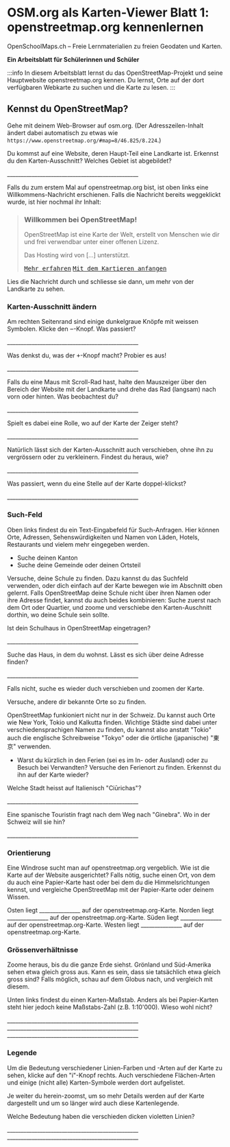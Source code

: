 OSM.org als Karten-Viewer
Blatt 1: openstreetmap.org kennenlernen
===
OpenSchoolMaps.ch &ndash; Freie Lernmaterialien zu freien Geodaten und Karten.

**Ein Arbeitsblatt für Schülerinnen und Schüler**

:::info
In diesem Arbeitsblatt lernst du das OpenStreetMap-Projekt und seine Hauptwebsite openstreetmap.org kennen. Du lernst, Orte auf der dort verfügbaren Webkarte zu suchen und die Karte zu lesen.
:::

<!--
Relevante sCHoolmaps-Materialien:
https://www.schoolmaps.ch/wp-content/uploads/2015/11/Arbeit_Swisstopo.pdf

https://www.schoolmaps.ch/2017/06/02/kartenlesen-leicht-gemacht-swisstopo-unterrichtseinheiten-zum-kartenlesen-zyklus-2-von-kiknet/ > https://www.kiknet-swisstopo.org/deutsch/karten-lesen/zyklus-2/ u.A. https://www.kiknet-swisstopo.org/app/download/10636227895/07+geo.admin.ch.pdf?t=1522852539
-->

## Kennst du OpenStreetMap?

Gehe mit deinem Web-Browser auf osm.org. (Der Adresszeilen-Inhalt ändert dabei automatisch zu etwas wie `https://www.openstreetmap.org/#map=8/46.825/8.224`.)

Du kommst auf eine Website, deren Haupt-Teil eine Landkarte ist. Erkennst du den Karten-Ausschnitt? Welches Gebiet ist abgebildet?

<!--
Falls man schon einemal mit diesem Computer und Browser auf openstreetmap.org war,
sieht man den Karten-Ausschnitt, den man zuletzt auf der Website angezeigt hatte.

Falls man zum ersten Mal auf openstreetmap.org ist und aus der Schweiz darauf zugreift,
sieht man einen Ausschnitt, der gerade die ganze Schweiz zeigt.
-->

\________________________________________________

Falls du zum erstem Mal auf openstreetmap.org bist, ist oben links eine Willkommens-Nachricht erschienen. Falls die Nachricht bereits weggeklickt wurde, ist hier nochmal ihr Inhalt:

> ### Willkommen bei OpenStreetMap!
> OpenStreetMap ist eine Karte der Welt, erstellt von Menschen wie dir und frei verwendbar unter einer offenen Lizenz.
>
> Das Hosting wird von [...] unterstützt.
>
> [<kbd>Mehr erfahren</kbd>](https://www.openstreetmap.org/about) [<kbd>Mit dem Kartieren anfangen</kbd>](https://www.openstreetmap.org/user/new)

Lies die Nachricht durch und schliesse sie dann, um mehr von der Landkarte zu sehen.

### Karten-Ausschnitt ändern

Am rechten Seitenrand sind einige dunkelgraue Knöpfe mit weissen Symbolen. Klicke den <kbd>&minus;</kbd>-Knopf. Was passiert?

<!--
Zoomt "heraus":
Es wird ein grösserer Ausschnitt der Welt angezeigt,
wodurch die einzelnen Objekte (Häuser, Seen, Kantone, ...)
kleiner dargestellt werden. Beschriftungen und Kartensymbole
bleiben jedoch ungefähr gleich gross.

(Je weiter man heraus-zoomt um so mehr Details und
Beschriftungen werden weggelassen.)

(Falls man bereits ganz rausgezoomt ist
(Zoomlevel `0`, bei dem die Erde je nach Fensterbreite
bereits mehrmals dargestellt wird), dann passiert nichts.)
-->

\________________________________________________

Was denkst du, was der <kbd>&plus;</kbd>-Knopf macht? Probier es aus!

<!--
Zoomt "herein"
-->

\________________________________________________

Falls du eine Maus mit Scroll-Rad hast, halte den Mauszeiger über den Bereich der Website mit der Landkarte und drehe das Rad (langsam) nach vorn oder hinten. Was beobachtest du?

<!--
Auch so kann gezoomt werden
-->

\________________________________________________

Spielt es dabei eine Rolle, wo auf der Karte der Zeiger steht?

<!--
Ja, die Zeigerposition dient als Zentrum der Verkleinerungs oder Vergrösserungs-Bewegung. D.h. die Karten-Position unter dem Zeiger steht fast still, und die
Positionen darum herum bewegen sich auf den Zeiger zu oder von ihm weg.
-->

\________________________________________________

Natürlich lässt sich der Karten-Ausschnitt auch verschieben, ohne ihn zu vergrössern oder zu verkleinern. Findest du heraus, wie?

<!--
Mauszeiger über der Karte platzieren.

Primäre (meist linke) Maustaste gedrückt halten
und Zeiger in gewünschte Richtung ziehen.

(Karte bewegt sich mit dem Zeiger mit.)
-->

\________________________________________________

Was passiert, wenn du eine Stelle auf der Karte doppel-klickst?

<!--
Zoomt (1 Stufe) herein, mit Klick-Position als Zoom-Zentrum.
-->

\________________________________________________

### Such-Feld

Oben links findest du ein Text-Eingabefeld für Such-Anfragen. Hier können Orte, Adressen, Sehenswürdigkeiten und Namen von Läden, Hotels, Restaurants und vielem mehr eingegeben werden.

* Suche deinen Kanton
* Suche deine Gemeinde oder deinen Ortsteil

Versuche, deine Schule zu finden. Dazu kannst du das Suchfeld verwenden, oder dich einfach auf der Karte bewegen wie im Abschnitt oben gelernt. Falls OpenStreetMap deine Schule nicht über ihren Namen oder ihre Adresse findet, kannst du auch beides kombinieren: Suche zuerst nach dem Ort oder Quartier, und zoome und verschiebe den Karten-Auschnitt dorthin, wo deine Schule sein sollte.

Ist dein Schulhaus in OpenStreetMap eingetragen?

\________________________________________________

Suche das Haus, in dem du wohnst. Lässt es sich über deine Adresse finden?

\________________________________________________

Falls nicht, suche es wieder duch verschieben und zoomen der Karte.

Versuche, andere dir bekannte Orte so zu finden.

OpenStreetMap funkioniert nicht nur in der Schweiz. Du kannst auch Orte wie New York, Tokio und Kalkutta finden. Wichtige Städte sind dabei unter verschiedensprachigen Namen zu finden, du kannst also anstatt "Tokio" auch die englische Schreibweise "Tokyo" oder die örtliche (japanische) "東京" verwenden.

* Warst du kürzlich in den Ferien (sei es im In- oder Ausland) oder zu Besuch bei Verwandten? Versuche den Ferienort zu finden. Erkennst du ihn auf der Karte wieder?

Welche Stadt heisst auf Italienisch "Ciūrichas"?

<!--
Zürich
-->

\________________________________________________

Eine spanische Touristin fragt nach dem Weg nach "Ginebra". Wo in der Schweiz will sie hin?

<!--
nach Genf / Genève

Da es auch in Kolumbien einen Ort namens "Ginebra" gibt,
muss bei der Suche evtl. das Land mit angegeben werden.
-->
\________________________________________________


### Orientierung

Eine Windrose sucht man auf openstreetmap.org vergeblich. Wie ist die Karte auf der Website ausgerichtet? Falls nötig, suche einen Ort, von dem du auch eine Papier-Karte hast oder bei dem du die Himmelsrichtungen kennst, und vergleiche OpenStreetMap mit der Papier-Karte oder deinem Wissen.

Osten liegt \_______________ <!-- rechts --> auf der openstreetmap.org-Karte.
Norden liegt \_______________ <!-- oben --> auf der openstreetmap.org-Karte.
Süden liegt \_______________ <!-- unten --> auf der openstreetmap.org-Karte.
Westen liegt \_______________ <!-- links --> auf der openstreetmap.org-Karte.

### Grössenverhältnisse

Zoome heraus, bis du die ganze Erde siehst. Grönland und Süd-Amerika sehen etwa gleich gross aus. Kann es sein, dass sie tatsächlich etwa gleich gross sind? Falls möglich, schau auf dem Globus nach, und vergleich mit diesem.

Unten links findest du einen Karten-Maßstab. Anders als bei Papier-Karten steht hier jedoch keine Maßstabs-Zahl (z.B. 1:10'000). Wieso wohl nicht?

<!--
Die Website kann nicht wissen, wie gross und wie hochaufgelöst dein Bildschirm ist.
Daher kann auch das Verhältnis zwischen tatsächlichen Grössen/Längen/Abständen und den Grössen/Längen/Abständen auf der Kartendarstellung nicht von der Website berechnet werden.
-->
\________________________________________________
\________________________________________________
\________________________________________________

### Legende

Um die Bedeutung verschiedener Linien-Farben und -Arten auf der Karte zu sehen, klicke auf den "i"-Knopf rechts. Auch verschiedene Flächen-Arten und einige (nicht alle) Karten-Symbole werden dort aufgelistet.

Je weiter du herein-zoomst, um so mehr Details werden auf der Karte dargestellt und um so länger wird auch diese Kartenlegende.

Welche Bedeutung haben die verschieden dicken violetten Linien?

<!--
Das sind politische Grenzen.

Je höher die "Einheit", um so dicker die Linie:
Landesgrenzen sind dicker dargestellt als Kantonsgrenzen
und diese wiederum dicker als Bezirks- und Gemeindegrenzen.

(Letztere Information ist nicht in der Legende ersichtlich,
lässt sich aber aus der Karte einer Gegend ablesen,
deren politische Gebiete man bereits kennt.)
-->

\________________________________________________
\________________________________________________




